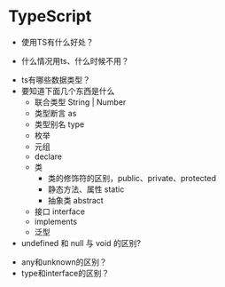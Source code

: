 # TypeScript

- 使用TS有什么好处？
<!-- 错误提示
可读性
可维护性 -->
- 什么情况用ts、什么时候不用？
<!-- 公共组件、库一定要，不重要的业务代码、节奏快的业务代码不用 -->
- ts有哪些数据类型？
- 要知道下面几个东西是什么
  - 联合类型 String | Number
  - 类型断言 as
  - 类型别名 type
  - 枚举
  - 元组
  - declare
  - 类
    - 类的修饰符的区别，public、private、protected
    - 静态方法、属性 static
    - 抽象类 abstract
  - 接口 interface
  - implements
  - 泛型
- undefined 和 null 与 void 的区别?
<!-- http://ts.xcatliu.com/basics/primitive-data-types.html#null-%E5%92%8C-undefined -->
<!-- undefined 和 null 是所有类型的子类型 -->
- any和unknown的区别？
- type和interface的区别？
